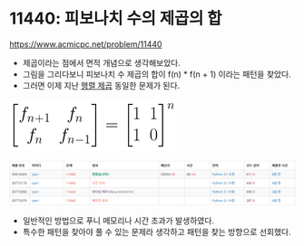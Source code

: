# 11440: 피보나치 수의 제곱의 합

https://www.acmicpc.net/problem/11440

- 제곱이라는 점에서 면적 개념으로 생각해보았다.
- 그림을 그리다보니 피보나치 수 제곱의 합이 f(n) * f(n + 1) 이라는 패턴을 찾았다.
- 그러면 이제 지난 [행렬 제곱](../11830/README.md)  동일한 문제가 된다.

![피보나치 수 행렬곱](11440-matrix.png)

![11440](11440.png)

- 일반적인 방법으로 푸니 메모리나 시간 초과가 발생하였다.
- 특수한 패턴을 찾아야 풀 수 있는 문제라 생각하고 패턴을 찾는 방향으로 선회했다.
